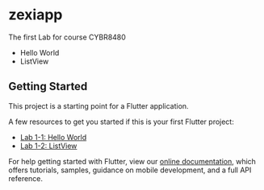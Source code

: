 # zexiapp

The first Lab for course CYBR8480
* Hello World
* ListView


## Getting Started

This project is a starting point for a Flutter application.

A few resources to get you started if this is your first Flutter project:

- [Lab 1-1: Hello World](https://flutter.dev/docs/get-started/codelab)
- [Lab 1-2: ListView](https://flutter.dev/docs/cookbook)

For help getting started with Flutter, view our
[online documentation](https://flutter.dev/docs), which offers tutorials,
samples, guidance on mobile development, and a full API reference.
